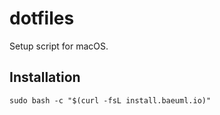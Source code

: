 # dotfiles
Setup script for macOS.

## Installation
```
sudo bash -c "$(curl -fsL install.baeuml.io)"
```